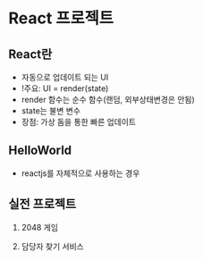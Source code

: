 # React 프로젝트

## React란
 - 자동으로 업데이트 되는 UI
 - !주요: UI = render(state)
 - render 함수는 순수 함수(랜덤, 외부상태변경은 안됨)
 - state는 불변 변수
 - 장점: 가상 돔을 통한 빠른 업데이트

## HelloWorld
 - reactjs를 자체적으로 사용하는 경우
 
## 실전 프로젝트
1. 2048 게임

2. 담당자 찾기 서비스
